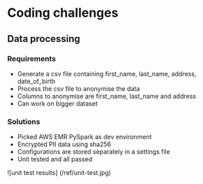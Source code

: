 # Coding challenges

## Data processing
### Requirements
- Generate a csv file containing first_name, last_name, address, date_of_birth
- Process the csv file to anonymise the data
- Columns to anonymise are first_name, last_name and address
- Can work on bigger dataset
### Solutions
- Picked AWS EMR PySpark as dev environment
- Encrypted PII data using sha256
- Configurations are stored separately in a settings file
- Unit tested and all passed

![unit test results] (/ref/unit-test.jpg)


